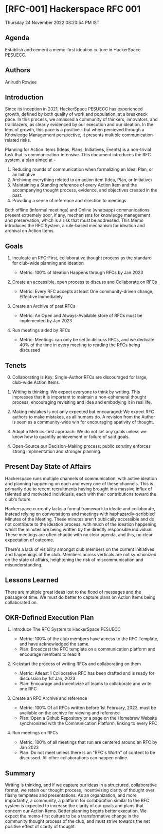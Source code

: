 # [RFC-001] Hackerspace RFC 001
Thursday 24 November 2022 08:20:54 PM IST

## Agenda
Establish and cement a memo-first ideation culture in HackerSpace PESUECC.

## Authors
Anirudh Rowjee

## Introduction
<!-- Introduce the Idea and what the RFC Covers -->
Since its inception in 2021, HackerSpace PESUECC has experienced growth, defined by both quality of work and population, at a breakneck pace. In this process, we amassed a community of thinkers, innovators, and trailblazers, as clearly evidenced by our execution and our ideation. In the lens of growth, this pace is a positive - but when percieved through a Knowledge Management perspective, it presents multiple communication-related risks. 

Planning for Action Items (Ideas, Plans, Initiatives, Events) is a non-trivial task that is communication-intensive. This document introduces the RFC system, a plan aimed at -

1. Reducing rounds of communication when formalizing an Idea, Plan, or an Initiative
2. Archiving everything related to an action item (Idea, Plan, or Initiative)
3. Maintaining a Standing reference of every Action Item and the accompanying thought process, evidence, and objectives created in the past.
4. Providing a sense of reference and direction to meetings

Both offline (informal meetings) and Online (whatsapp) communications present extremely poor, if any, mechanisms for knowledge management and preservation, which is a risk that must be addressed. This Memo introduces the RFC System, a rule-based mechanism for ideation and archival on Action Items.

## Goals
<!-- Goals must be defined by metrics or measures. Where there isn't a suitable metric for an abstract goal, we _must_ define one. --> 

1. Inculcate an RFC-First, collaborative thought process as the standard for club-wide planning and ideation
   - Metric: 100% of Ideation Happens through RFCs by Jan 2023

2. Create an accessible, open process to discuss and Collaborate on RFCs 
   - Metric: Every RFC accepts at least One community-driven change, Effective Immediately
   
3. Create an Archive of past RFCs
   - Metric: An Open and Always-Available store of RFCs must be implemented by Jan 2023
   
4. Run meetings aided by RFCs
   - Metric: Meetings can only be set to discuss RFCs, and we dedicate 40% of the time in every meeting to reading the RFCs being discussed

## Tenets
<!-- These are the rules around which the plan outlined in the RFC will function. They serve as guiding principles, conflict resolution mechanisms, and north stars. -->
0. Collaborating is Key: Single-Author RFCs are discouraged for large, club-wide Action Items. 

1. Writing is thinking: We expect everyone to think by writing. This impresses that it is important to maintain a non-ephemeral thought process, encouraging revisiting and idea and embodying it in real life.

2. Making mistakes is not only expected but encouraged: We expect RFC authors to make mistakes, as all humans do. A revision from the Author is seen as a community-wide win for encouraging apativity of thought.

3. Adopt a Metrics-first approach: We do not set any goals unless we know how to quantify achievement or failure of said goals.

4. Open-Source our Decision-Making process: public scrutiny enforces strong implmentation and stronger planning.

## Present Day State of Affairs
Hackerspace runs multiple channels of communication, with active ideation and planning happening on each and every one of these channels. This is primarily due to recent recruitments having brought in a massive influx of talented and motivated individuals, each with their contributions toward the club's future.

Hackerspace currently lacks a formal framework to ideate and collaborate, instead relying on conversations and meetings with haphazardly-scribbled Minutes of the Meeting. These minutes aren't publically accessible and do not contribute to the ideation process, with much of the ideation happening whilst the minutes are being written by the directly responsible individual. These meetings are often chaotic with no clear agenda, and this, no clear expectation of outcome.

There's a lack of visibility amongst club members on the current initiatives and happenings of the club. Members across verticals are not synchonized on the state of affairs, heightening the risk of miscommunication and misunderstanding.

## Lessons Learned
There are multiple great ideas lost to the flood of messages and the passage of time. We must do better to capture plans on Action Items being collaborated on.

## OKR-Defined Execution Plan

1. Introduce The RFC System to HackerSpace PESUECC
    - Metric: 100% of the club members have access to the RFC Template, and have acknowledged the same.
    - Plan: Broadcast the RFC template on a communication platform and encourage members to read it

2. Kickstart the process of writing RFCs and collaborating on them
    - Metric: Atleast 1 Collborative RFC has been drafted and is ready for discussion by 1st Jan, 2023
    - Plan: Encourage and incentivize all teams to collaborate and write one RFC
   
3. Create an RFC Archive and reference
    - Metric: 100% Of all RFCs written before 1st February, 2023, must be available on the archive for viewing and reference
    - Plan: Open a Github Repository or a page on the Homebrew Website synchronized with the Communication Platform, linking to every RFC 
    
4. Run meetings on RFCs
   - Metric: 100% of all meetings that run are centered around an RFC by Jan 2023
   - Plan: Do not meet unless there is an "RFC's Worth" of content to be discussed. All other collaborations can happen online.
   
## Summary
Writing is thinking, and if we capture our ideas in a structured, collaborative format, we retain our thought process, incentivizing clarity of thought over flashy templates and presentations. As an organization, and more importantly, a community, a platform for collaboration similar to the RFC system is expected to increase the clarity of our goals and plans that concern our Action Items. Better planning begets better execution. We expect the memo-first culture to be a transformative change in the community thought process of the club, and must strive towards the net positive effect of clarity of thought.
